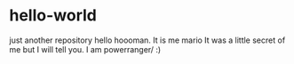 # hello-world
just another repository
hello hoooman. It is me mario
It was a little secret of me but I will tell you. I am powerranger/ :)
